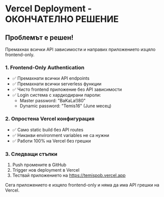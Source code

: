 # Vercel Deployment - ОКОНЧАТЕЛНО РЕШЕНИЕ

## Проблемът е решен!

Премахнах всички API зависимости и направих приложението изцяло frontend-only.

### 1. Frontend-Only Authentication
- ✅ Премахнати всички API endpoints
- ✅ Премахнати всички serverless функции
- ✅ Чисто frontend приложение без API зависимости
- ✅ Login система с хардкодирани пароли:
  - Master password: "BaKaLa!)80"
  - Dynamic password: "Temis16" (June месец)

### 2. Опростена Vercel конфигурация
- ✅ Само static build без API routes
- ✅ Никакви environment variables не са нужни
- ✅ Работи 100% на Vercel без грешки

### 3. Следващи стъпки
1. Push промените в GitHub
2. Trigger нов deployment в Vercel  
3. Тествай приложението на https://temispob.vercel.app

Сега приложението е изцяло frontend-only и няма да има API грешки на Vercel.